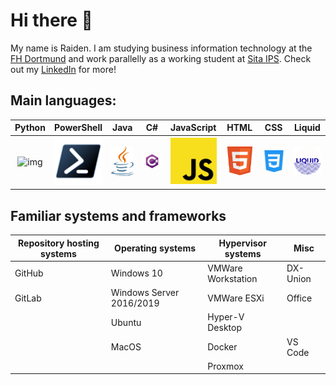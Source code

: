 # Hi there 👋

My name is Raiden. I am studying business information technology at the [FH Dortmund][1] and work parallelly as a working student at [Sita IPS][2]. Check out my [LinkedIn][3] for more!

[1]: https://www.fh-dortmund.de
[2]: https://materna-ips.com
[3]: https://www.linkedin.com/in/raiden-erdmann

## Main languages:

<div style="img { width: 60px; }">

|  Python   | PowerShell |   Java    |    C#     | JavaScript |   HTML    |    CSS    |   Liquid   |
| :-------: | :--------: | :-------: | :-------: | :--------: | :-------: | :-------: | :--------: |
| ![img][3] | ![img][4]  | ![img][5] | ![img][6] | ![img][7]  | ![img][8] | ![img][9] | ![img][10] |

[3]: https://raw.githubusercontent.com/raiden-e/raiden-e/main/img/python.svg
[4]: https://raw.githubusercontent.com/raiden-e/raiden-e/main/img/powershell.svg
[5]: https://raw.githubusercontent.com/raiden-e/raiden-e/main/img/java.svg
[6]: https://raw.githubusercontent.com/raiden-e/raiden-e/main/img/csharp.svg
[7]: https://raw.githubusercontent.com/raiden-e/raiden-e/main/img/javascript.svg
[8]: https://raw.githubusercontent.com/raiden-e/raiden-e/main/img/html.svg
[9]: https://raw.githubusercontent.com/raiden-e/raiden-e/main/img/css.svg
[10]: https://raw.githubusercontent.com/raiden-e/raiden-e/main/img/Liquid_s.png
[11]: https://raw.githubusercontent.com/raiden-e/raiden-e/main/img/swift.svg

</div>

## Familiar systems and frameworks

| Repository hosting systems | Operating systems        | Hypervisor systems | Misc     |
| -------------------------- | ------------------------ | ------------------ | -------- |
| GitHub                     | Windows 10               | VMWare Workstation | DX-Union |
| GitLab                     | Windows Server 2016/2019 | VMWare ESXi        | Office   |
|                            | Ubuntu                   | Hyper-V Desktop    |          |
|                            | MacOS                    | Docker             | VS Code  |
|                            |                          | Proxmox            |          |

